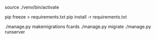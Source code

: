 source ./venv/bin/activate

pip freeze > requirements.txt
pip install -r requirements.txt

./manage.py makemigrations fcards
./manage.py migrate
./manage.py runserver